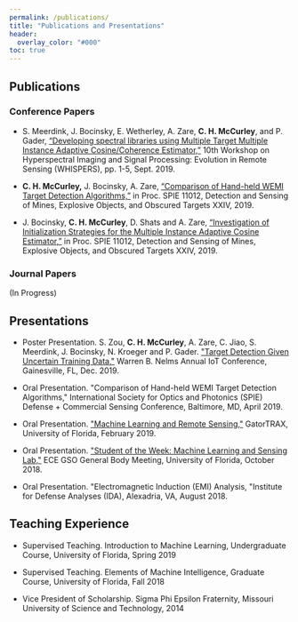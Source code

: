 ```yaml
---
permalink: /publications/
title: "Publications and Presentations"
header:
  overlay_color: "#000"
toc: true
---
```

## Publications

### Conference Papers
* S. Meerdink, J. Bocinsky, E. Wetherley, A. Zare, **C. H. McCurley**, and P. Gader, [“Developing spectral libraries using Multiple Target Multiple Instance Adaptive Cosine/Coherence Estimator,”](https://faculty.eng.ufl.edu/machine-learning/2019/08/developing-spectral-libraries-using-multiple-target-multiple-instance-adaptive-cosine-coherence-estimator/) 10th Workshop on Hyperspectral Imaging and Signal Processing: Evolution in Remote Sensing (WHISPERS), pp. 1-5, Sept. 2019.

* **C. H. McCurley,** J. Bocinsky, A. Zare, [“Comparison of Hand-held WEMI Target Detection Algorithms,”](https://faculty.eng.ufl.edu/machine-learning/2019/03/comparison-of-hand-held-wemi-target-detection-algorithms/) in Proc. SPIE 11012, Detection and Sensing of Mines, Explosive Objects, and Obscured Targets XXIV, 2019.

* J. Bocinsky, **C. H. McCurley**, D. Shats and A. Zare, [“Investigation of Initialization Strategies for the Multiple Instance Adaptive Cosine Estimator,”](https://faculty.eng.ufl.edu/machine-learning/2019/04/investigation-of-initialization-strategies-for-the-multiple-instance-adaptive-cosine-estimator/) in Proc. SPIE 11012, Detection and Sensing of Mines, Explosive Objects, and Obscured Targets XXIV, 2019.

### Journal Papers
(In Progress)

## Presentations

* Poster Presentation. S. Zou, **C. H. McCurley**, A. Zare, C. Jiao, S. Meerdink, J. Bocinsky, N. Kroeger and P. Gader. ["Target Detection Given Uncertain Training Data,"](https://faculty.eng.ufl.edu/machine-learning/2019/12/nelms-iot-conference-presentations/) Warren B. Nelms Annual IoT Conference, Gainesville, FL, Dec. 2019.

* Oral Presentation. "Comparison of Hand-held WEMI Target Detection Algorithms," International Society for Optics and Photonics (SPIE) Defense + Commercial Sensing Conference, Baltimore, MD, April 2019.

* Oral Presentation.  ["Machine Learning and Remote Sensing,"](https://faculty.eng.ufl.edu/machine-learning/2019/03/our-labmates-conner-mccurley-susan-meerdink-and-weihuang-xu-helped-gatortrax-and-taught-40-kids-about-machine-learning-and-remote-sensing-recently/) GatorTRAX, University of Florida, February 2019.

* Oral Presentation. ["Student of the Week: Machine Learning and Sensing Lab,"](http://www.gso.ece.ufl.edu/index.php/week-of-oct-8-2018/) ECE GSO General Body Meeting, University of Florida, October 2018.

* Oral Presentation. "Electromagnetic Induction (EMI) Analysis, "Institute for Defense Analyses (IDA), Alexadria, VA, August 2018.


 
## Teaching Experience
* Supervised Teaching.  Introduction to Machine Learning, Undergraduate Course, University of Florida, Spring 2019

* Supervised Teaching. Elements of Machine Intelligence, Graduate Course, University of Florida, Fall 2018

* Vice President of Scholarship. Sigma Phi Epsilon Fraternity, Missouri University of Science and Technology, 2014